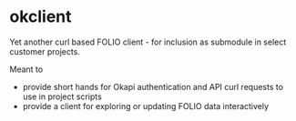 # okclient

Yet another curl based FOLIO client - for inclusion as submodule in select customer projects.

Meant to 
  
  - provide short hands for Okapi authentication and API curl requests to use in project scripts 
  - provide a client for exploring or updating FOLIO data interactively 